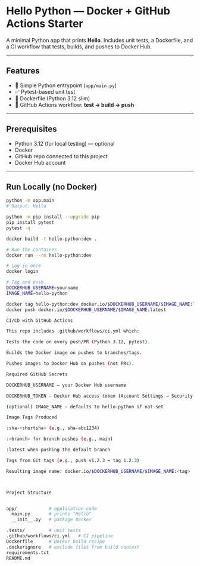 # Hello Python — Docker + GitHub Actions Starter

A minimal Python app that prints **Hello**. Includes unit tests, a Dockerfile, and a CI workflow that tests, builds, and pushes to Docker Hub.

---

## Features

- 🐍 Simple Python entrypoint (`app/main.py`)
- ✅ Pytest-based unit test
- 🐳 Dockerfile (Python 3.12 slim)
- 🤖 GitHub Actions workflow: **test → build → push**

---

## Prerequisites

- Python 3.12 (for local testing) — optional
- Docker
- GitHub repo connected to this project
- Docker Hub account

---

## Run Locally (no Docker)

```bash
python -m app.main
# Output: Hello

python -m pip install --upgrade pip
pip install pytest
pytest -q

docker build -t hello-python:dev .

# Run the container
docker run --rm hello-python:dev

# Log in once
docker login

# Tag and push
DOCKERHUB_USERNAME=yourname
IMAGE_NAME=hello-python

docker tag hello-python:dev docker.io/$DOCKERHUB_USERNAME/$IMAGE_NAME:latest
docker push docker.io/$DOCKERHUB_USERNAME/$IMAGE_NAME:latest

CI/CD with GitHub Actions

This repo includes .github/workflows/ci.yml which:

Tests the code on every push/PR (Python 3.12, pytest).

Builds the Docker image on pushes to branches/tags.

Pushes images to Docker Hub on pushes (not PRs).

Required GitHub Secrets

DOCKERHUB_USERNAME — your Docker Hub username

DOCKERHUB_TOKEN — Docker Hub access token (Account Settings → Security → New Access Token)

(optional) IMAGE_NAME — defaults to hello-python if not set

Image Tags Produced

:sha-<shortsha> (e.g., sha-abc1234)

:<branch> for branch pushes (e.g., main)

:latest when pushing the default branch

Tags from Git tags (e.g., push v1.2.3 → tag 1.2.3)

Resulting image name: docker.io/$DOCKERHUB_USERNAME/$IMAGE_NAME:<tag>



Project Structure


app/            # application code
  main.py       # prints "Hello"
  __init__.py   # package marker

.tests/         # unit tests
.github/workflows/ci.yml   # CI pipeline
Dockerfile      # Docker build recipe
.dockerignore   # exclude files from build context
requirements.txt
README.md
```
